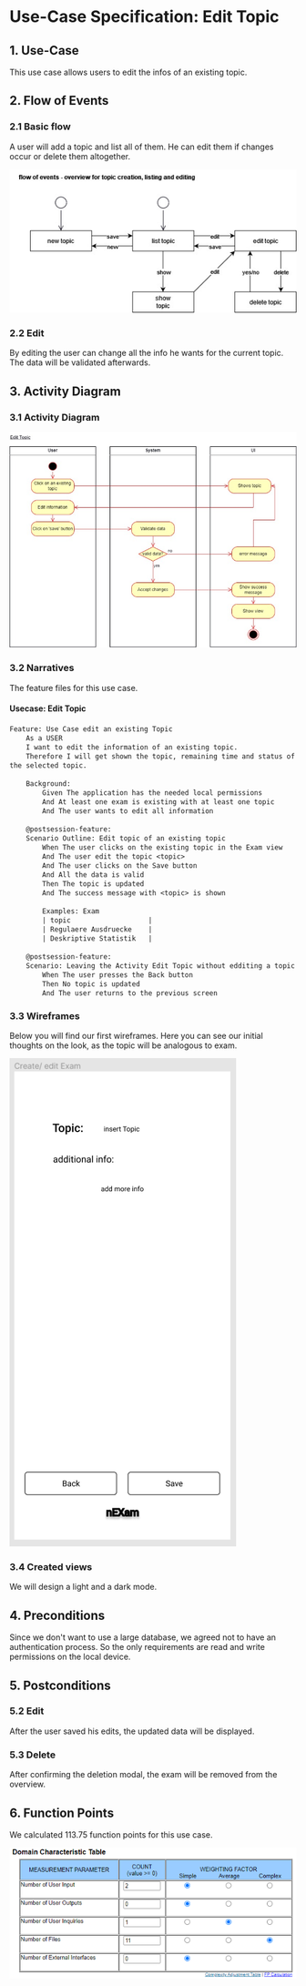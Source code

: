 # Use-Case Specification: Edit Topic

## 1. Use-Case
This use case allows users to edit the infos of an existing topic.

## 2. Flow of Events
### 2.1 Basic flow
A user will add a topic and list all of them. He can edit them if changes occur or delete them altogether.

![Basic Flow](https://github.com/nEXam-App/nEXam-doc/blob/861925ad9fd5208579205441ed99b85b9dc07c43/diagrams/nEXam-basic%20flow%20topic.jpg)

### 2.2 Edit
By editing the user can change all the info he wants for the current topic. The data will be validated afterwards.

## 3. Activity Diagram
### 3.1 Activity Diagram
![Activity Diagram](https://github.com/nEXam-App/nEXam-doc/blob/861925ad9fd5208579205441ed99b85b9dc07c43/diagrams/activity%20diagram/activity_diagram_EditTopic.jpg)

### 3.2 Narratives
The feature files for this use case.
#### Usecase: Edit Topic
```Gherkin
Feature: Use Case edit an existing Topic
    As a USER 
    I want to edit the information of an existing topic.
    Therefore I will get shown the topic, remaining time and status of the selected topic.

    Background:
        Given The application has the needed local permissions
        And At least one exam is existing with at least one topic
        And The user wants to edit all information

    @postsession-feature:
    Scenario Outline: Edit topic of an existing topic
        When The user clicks on the existing topic in the Exam view
        And The user edit the topic <topic>
        And The user clicks on the Save button
        And All the data is valid
        Then The topic is updated 
        And The success message with <topic> is shown

        Examples: Exam
        | topic                   |
        | Regulaere Ausdruecke    |
        | Deskriptive Statistik   |

    @postsession-feature:
    Scenario: Leaving the Activity Edit Topic without edditing a topic
        When The user presses the Back button 
        Then No topic is updated
        And The user returns to the previous screen
```

### 3.3 Wireframes

Below you will find our first wireframes. Here you can see our initial thoughts on the look, as the topic will be analogous to exam.

![Edit exam](https://github.com/nEXam-App/nEXam-doc/blob/main/wireframes/create%20edit%20exam.PNG)

### 3.4 Created views

We will design a light and a dark mode.

## 4. Preconditions

Since we don't want to use a large database, we agreed not to have an authentication process. So the only requirements are read and write permissions on the local device.

## 5. Postconditions

### 5.2 Edit
After the user saved his edits, the updated data will be displayed.

### 5.3 Delete
After confirming the deletion modal, the exam will be removed from the overview.

## 6. Function Points
We calculated 113.75 function points for this use case.

![function points](https://github.com/nEXam-App/nEXam-doc/blob/861925ad9fd5208579205441ed99b85b9dc07c43/diagrams/FP/FPEditTopic.PNG)
